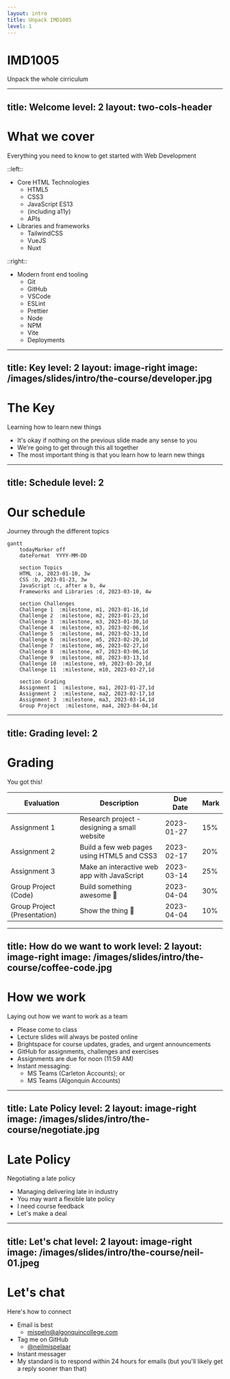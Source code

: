 ```yaml
---
layout: intro
title: Unpack IMD1005
level: 1
---
```


# IMD1005
Unpack the whole cirriculum

<!-- 

Slide notes: 

* So, Web Development is huge 
* And, I'm going to be honest with you, this course is quite large
* We are going to cover a lot of topics
* They're all critical, they're all necessary, and I've tried my best to set everything up so that we follow a logical order to get to where we need to go 

-->

---
title: Welcome
level: 2
layout: two-cols-header
---

# What we cover
Everything you need to know to get started with Web Development

::left::

* Core HTML Technologies
  * HTML5
  * CSS3
  * JavaScript ES13
  * (including a11y)
  * APIs
* Libraries and frameworks
  * TailwindCSS
  * VueJS
  * Nuxt

::right::

* Modern front end tooling
  * Git
  * GitHub
  * VSCode
  * ESLint
  * Prettier
  * Node
  * NPM
  * Vite
  * Deployments


<!-- 

Slide notes: 

* Okay, so here is the list of topics and some of tooling that we are going to cover in the next 13 weeks
* Today we're talking about How the web works
* And in future lessons were going to cover 
  * HTML5 - which is the building blocks of our web pages - how to mark up documents in a compliant way and use all of the sementic tags properly 
  * CSS3 - what we use to style our pages - to be make them really magical with modern CSS
  * and JavaScript - what we use to add important user interactions to our pages
  * We also talk about accessibility (or referred to as "a11y")
  * We'll dive into some modern tech stacks and use libraries like TailwindCSS, VueJS and Nuxt
  * And then we've got a whole list of modern tools that you'll get to use and experiment with. These are the exact same tools you're going to use when you land in industry, so it's really important you get familiar with them now 

-->


---
title: Key
level: 2
layout: image-right
image: /images/slides/intro/the-course/developer.jpg
---

# The Key
Learning how to learn new things

* It's okay if nothing on the previous slide made any sense to you
* We're going to get through this all together
* The most important thing is that you learn how to learn new things

<!-- 

Slide Notes: 


-->

---
title: Schedule
level: 2
---

# Our schedule
Journey through the different topics

```mermaid
gantt
    todayMarker off
    dateFormat  YYYY-MM-DD
    
    section Topics
    HTML :a, 2023-01-10, 3w 
    CSS :b, 2023-01-23, 3w 
    JavaScript :c, after a b, 4w
    Frameworks and Libraries :d, 2023-03-10, 4w

    section Challenges
    Challenge 1  :milestone, m1, 2023-01-16,1d
    Challenge 2  :milestone, m2, 2023-01-23,1d
    Challenge 3  :milestone, m3, 2023-01-30,1d
    Challenge 4  :milestone, m3, 2023-02-06,1d
    Challenge 5  :milestone, m4, 2023-02-13,1d
    Challenge 6  :milestone, m5, 2023-02-20,1d
    Challenge 7  :milestone, m6, 2023-02-27,1d
    Challenge 8  :milestone, m7, 2023-03-06,1d
    Challenge 9  :milestone, m8, 2023-03-13,1d
    Challenge 10  :milestone, m9, 2023-03-20,1d
    Challenge 11  :milestone, m10, 2023-03-27,1d

    section Grading
    Assignment 1  :milestone, ma1, 2023-01-27,1d
    Assignment 2  :milestone, ma2, 2023-02-17,1d
    Assignment 3  :milestone, ma3, 2023-03-14,1d
    Group Project  :milestone, ma4, 2023-04-04,1d
```


<!-- 

Slide Notes: 

* And then the pandemic happened!


-->

---
title: Grading
level: 2
---

# Grading
You got this!

|**Evaluation**|**Description**|**Due Date**|**Mark**|
|---|---|---|---|
|Assignment 1|Research project - designing a small website|2023-01-27|15%|
|Assignment 2|Build a few web pages using HTML5 and CSS3|2023-02-17|20%|
|Assignment 3|Make an interactive web app with JavaScript|2023-03-14|25%|
|Group Project (Code)|Build something awesome 🚀|2023-04-04|30%|
|Group Project (Presentation)|Show the thing 👫|2023-04-04|10%|


---
title: How do we want to work
level: 2
layout: image-right
image: /images/slides/intro/the-course/coffee-code.jpg
---

# How we work
Laying out how we want to work as a team

* Please come to class
* Lecture slides will always be posted online
* Brightspace for course updates, grades, and urgent announcements 
* GitHub for assignments, challenges and exercises
* Assignments are due for noon (11:59 AM)
* Instant messaging:
  * MS Teams (Carleton Accounts); or 
  * MS Teams (Algonquin Accounts)

<!-- 

Slide notes: 

* Do we want to use MS Teams with Algonquin or Carleton Accounts?
* Or do we want to use something else like Slack?

-->


---
title: Late Policy
level: 2
layout: image-right
image: /images/slides/intro/the-course/negotiate.jpg
---

# Late Policy
Negotiating a late policy

* Managing delivering late in industry
* You may want a flexible late policy 
* I need course feedback
* Let's make a deal

<!-- 

Slide notes: 

* How to best manage being late in industry
  * Advise as early as possible
  * Determine the severity - how much else will break if you are late
  * What's the liklihood of you actually being late 
  * What are you doing to catch up 
  * Can you even catch up? 
  * How are you mitigating issues down stream 

* The goal is to mimic industry as best as possible 
* The offer 
  * Five (5) feedback forms every two weeks 
  * In exchange for every student obtaining a one week extention option on any of the assignments 
  * Can not be used to delay the group project 
  * Students must inform at least three days (36 hours) prior to the due date of the assignment

-->


---
title: Let's chat
level: 2
layout: image-right
image: /images/slides/intro/the-course/neil-01.jpeg
---

# Let's chat
Here's how to connect

* Email is best
  * mispeln@algonquincollege.com
* Tag me on GitHub
    * [@neilmispelaar](https://github.com/neilmispelaar/)
* Instant messager
* My standard is to respond within 24 hours for emails (but you'll likely get a reply sooner than that)

<!-- 

Slide notes: 



-->
